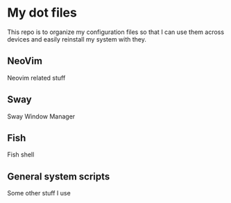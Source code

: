 # My dot files
This repo is to organize my configuration files so that I can use them across devices and easily reinstall my system with they.

## NeoVim
Neovim related stuff

## Sway
Sway Window Manager

## Fish
Fish shell

## General system scripts
Some other stuff I use
